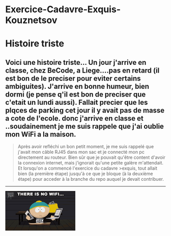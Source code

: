 # Exercice-Cadavre-Exquis-Kouznetsov

# Histoire triste

Voici une histoire triste... Un jour j'arrive en classe, chez BeCode, a Liege....pas en retard (il est bon de le preciser pour eviter certains ambiguites). J'arrive en bonne humeur, bien dormi (je pense q'il est bon de preciser que c'etait un lundi aussi). Fallait precier que les plqces de parking cet jour il y avait pas de masse a cote de l'ecole. donc j'arrive en classe et ..soudainement je me suis rappele que j'ai oublie mon WiFi a la maison.
---
>Après avoir refléchi un bon petit moment, je me suis rappelé que j'avait mon câble RJ45 dans mon sac et je connecté mon pc directement au routeur.
>Bien sûr que je pouvait qu'être content d'avoir la connexion internet, mais j'ignorait qu'une petite galère m'attendait. Et lorsqu'on a commencé l'exercice du cadavre >exquis, tout allait bien (la première étape) jusqu'à ce que je bloque (à la deuxième étape) pour acceder à la branche du repo auquel je devait contribuer.
---
![NOWIFI](nowifi.gif "NOWIFI!")
